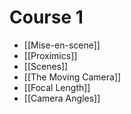 # Course 1
- [[Mise-en-scene]]
- [[Proximics]]
- [[Scenes]]
- [[The Moving Camera]]
- [[Focal Length]]
- [[Camera Angles]]